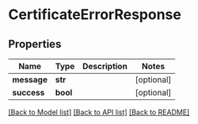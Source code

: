 # CertificateErrorResponse

## Properties
Name | Type | Description | Notes
------------ | ------------- | ------------- | -------------
**message** | **str** |  | [optional] 
**success** | **bool** |  | [optional] 

[[Back to Model list]](../README.md#documentation-for-models) [[Back to API list]](../README.md#documentation-for-api-endpoints) [[Back to README]](../README.md)

